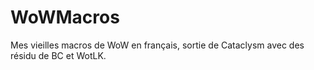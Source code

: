 # WoWMacros
Mes vieilles macros de WoW en français, sortie de Cataclysm avec des résidu de BC et WotLK.
